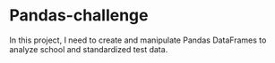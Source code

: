 # Pandas-challenge
In this project, I need to create and manipulate Pandas DataFrames to analyze school and standardized test data.
